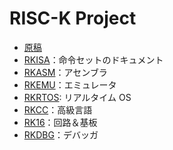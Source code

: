 # RISC-K Project

- [原稿](./book/)
- [RKISA](./rkisa/)：命令セットのドキュメント
- [RKASM](./rkasm/)：アセンブラ
- [RKEMU](./rkemu/)：エミュレータ
- [RKRTOS](./rkrtos/): リアルタイム OS
- [RKCC](./rkcc/)：高級言語
- [RK16](./rk16/)：回路＆基板
- [RKDBG](./rkdbg/)：デバッガ
